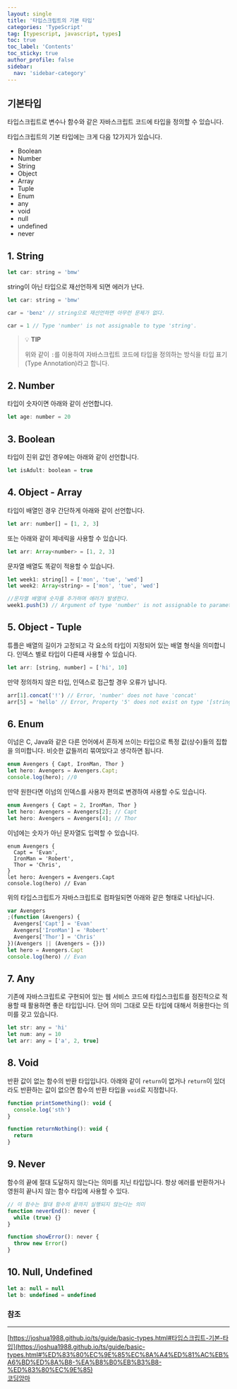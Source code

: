 ```yaml
---
layout: single
title: '타입스크립트의 기본 타입'
categories: 'TypeScript'
tag: [typescript, javascript, types]
toc: true
toc_label: 'Contents'
toc_sticky: true
author_profile: false
sidebar:
  nav: 'sidebar-category'
---
```


## 기본타입

타입스크립트로 변수나 함수와 같은 자바스크립트 코드에 타입을 정의할 수 있습니다.

타입스크립트의 기본 타입에는 크게 다음 12가지가 있습니다.

- Boolean
- Number
- String
- Object
- Array
- Tuple
- Enum
- any
- void
- null
- undefined
- never

## 1. String

```jsx
let car: string = 'bmw'
```

string이 아닌 타입으로 재선언하게 되면 에러가 난다.

```jsx
let car: string = 'bmw'

car = 'benz' // string으로 재선언하면 아무런 문제가 없다.

car = 1 // Type 'number' is not assignable to type 'string'.
```

> 💡 **TIP**
>
> 위와 같이 `:`를 이용하여 자바스크립트 코드에 타입을 정의하는 방식을 타입 표기(Type Annotation)라고 합니다.

## 2. Number

타입이 숫자이면 아래와 같이 선언합니다.

```jsx
let age: number = 20
```

## 3. Boolean

타입이 진위 값인 경우에는 아래와 같이 선언합니다.

```jsx
let isAdult: boolean = true
```

## 4. Object - Array

타입이 배열인 경우 간단하게 아래와 같이 선언합니다.

```jsx
let arr: number[] = [1, 2, 3]
```

또는 아래와 같이 제네릭을 사용할 수 있습니다.

```jsx
let arr: Array<number> = [1, 2, 3]
```

문자열 배열도 똑같이 적용할 수 있습니다.

```jsx
let week1: string[] = ['mon', 'tue', 'wed']
let week2: Array<string> = ['mon', 'tue', 'wed']

//문자열 배열에 숫자를 추가하며 에러가 발생한다.
week1.push(3) // Argument of type 'number' is not assignable to parameter of type 'string'.
```

## 5. Object - Tuple

튜플은 배열의 길이가 고정되고 각 요소의 타입이 지정되어 있는 배열 형식을 의미합니다. 인덱스 별로 타입이 다른때 사용할 수 있습니다.

```jsx
let arr: [string, number] = ['hi', 10]
```

만약 정의하지 않은 타입, 인덱스로 접근할 경우 오류가 납니다.

```jsx
arr[1].concat('!') // Error, 'number' does not have 'concat'
arr[5] = 'hello' // Error, Property '5' does not exist on type '[string, number]'.
```

## 6. Enum

이넘은 C, Java와 같은 다른 언어에서 흔하게 쓰이는 타입으로 특정 값(상수)들의 집합을 의미합니다. 비슷한 값들끼리 묶여있다고 생각하면 됩니다.

```jsx
enum Avengers { Capt, IronMan, Thor }
let hero: Avengers = Avengers.Capt;
console.log(hero); //0
```

만약 원한다면 이넘의 인덱스를 사용자 편의로 변경하여 사용할 수도 있습니다.

```jsx
enum Avengers { Capt = 2, IronMan, Thor }
let hero: Avengers = Avengers[2]; // Capt
let hero: Avengers = Avengers[4]; // Thor
```

이넘에는 숫자가 아닌 문자열도 입력할 수 있습니다.

```tsx
enum Avengers {
  Capt = 'Evan',
  IronMan = 'Robert',
  Thor = 'Chris',
}
let hero: Avengers = Avengers.Capt
console.log(hero) // Evan
```

위의 타입스크립트가 자바스크립트로 컴파일되면 아래와 같은 형태로 나타납니다.

```jsx
var Avengers
;(function (Avengers) {
  Avengers['Capt'] = 'Evan'
  Avengers['IronMan'] = 'Robert'
  Avengers['Thor'] = 'Chris'
})(Avengers || (Avengers = {}))
let hero = Avengers.Capt
console.log(hero) // Evan
```

## 7. Any

기존에 자바스크립트로 구현되어 있는 웹 서비스 코드에 타입스크립트를 점진적으로 적용할 때 활용하면 좋은 타입입니다. 단어 의미 그대로 모든 타입에 대해서 허용한다는 의미를 갖고 있습니다.

```jsx
let str: any = 'hi'
let num: any = 10
let arr: any = ['a', 2, true]
```

## 8. Void

반환 값이 없는 함수의 반환 타입입니다. 아래와 같이 `return`이 없거나 `return`이 있더라도 반환하는 값이 없으면 함수의 반환 타입을 `void`로 지정합니다.

```jsx
function printSomething(): void {
  console.log('sth')
}

function returnNothing(): void {
  return
}
```

## 9. Never

함수의 끝에 절대 도달하지 않는다는 의미를 지닌 타입입니다. 항상 에러를 반환하거나 영원히 끝나지 않는 함수 타입에 사용할 수 있다.

```jsx
// 이 함수는 절대 함수의 끝까지 실행되지 않는다는 의미
function neverEnd(): never {
  while (true) {}
}

function showError(): never {
  throw new Error()
}
```

## 10. Null, Undefined

```jsx
let a: null = null
let b: undefined = undefined
```

### 참조

---

[https://joshua1988.github.io/ts/guide/basic-types.html#타입스크립트-기본-타입](https://joshua1988.github.io/ts/guide/basic-types.html#%ED%83%80%EC%9E%85%EC%8A%A4%ED%81%AC%EB%A6%BD%ED%8A%B8-%EA%B8%B0%EB%B3%B8-%ED%83%80%EC%9E%85)  
[코딩앙마](https://www.youtube.com/watch?v=70w82P-KiVM&list=PLZKTXPmaJk8KhKQ_BILr1JKCJbR0EGlx0&index=2)
